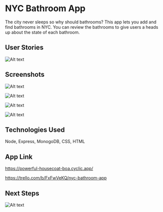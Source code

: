 # NYC Bathroom App
The city never sleeps so why should bathrooms? This app lets you add and find bathrooms in NYC. You can review the bathrooms to give users a heads up about the state of each bathroom.

## User Stories
![Alt text](https://i.imgur.com/UQQDJAW.png)

## Screenshots
![Alt text](https://i.imgur.com/GzVQYcg.png)


![Alt text](https://i.imgur.com/xSxBIKE.png)


![Alt text](https://i.imgur.com/GTuhC1U.png)


![Alt text](https://i.imgur.com/HDwJtYy.png)

## Technologies Used
Node, Express, MonogoDB, CSS, HTML


## App Link
https://powerful-housecoat-boa.cyclic.app/


https://trello.com/b/FxFwVeKQ/nyc-bathroom-app

## Next Steps
![Alt text](https://i.imgur.com/dWXK5Jg.png)